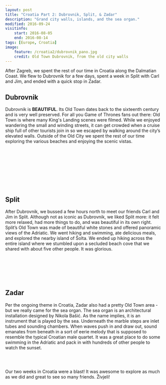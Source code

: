 ```yaml
---
layout: post
title: "Croatia Part 2: Dubrovnik, Split, & Zadar"
description: "Grand city walls, islands, and the sea organ."
modified: 2016-09-24
visitinfo:
    start: 2016-08-05
    end: 2016-08-14
tags: [Europe, Croatia]
image:
    feature: /croatia2/dubrovnik_pano.jpg
    credit: Old Town Dubrovnik, from the old city walls
---
```


After Zagreb, we spent the rest of our time in Croatia along the Dalmatian Coast. We flew to Dubrovnik for a few days, spent a week in Split with Carl and Jim, and ended with a quick stop in Zadar.

## Dubrovnik

Dubrovnik is **BEAUTIFUL**. Its Old Town dates back to the sixteenth century and is very well preserved. For all you Game of Thrones fans out there: Old Town is where many King's Landing scenes were filmed. While we enjoyed wandering the small and winding streets, it can get crowded when a cruise ship full of other tourists join in so we escaped by walking around the city’s elevated walls. Outside of the Old City we spent the rest of our time exploring the various beaches and enjoying the scenic vistas.

<figure>
    <a href="/images/croatia2/dubrovnik_pano2.jpg"><img src="/images/croatia2/dubrovnik_pano2.jpg" alt=""></a>
</figure>

<figure class="half">
    <a href="/images/croatia2/dubrovnik.jpg"><img src="/images/croatia2/dubrovnik.jpg" alt=""></a>
    <a href="/images/croatia2/dubrovnik_and_fort.jpg"><img src="/images/croatia2/dubrovnik_and_fort.jpg" alt=""></a>
</figure>

<figure>
    <a href="/images/croatia2/dubrovnik_selfie.jpg"><img src="/images/croatia2/dubrovnik_selfie.jpg" alt=""></a>
</figure>

<figure class="half">
    <a href="/images/croatia2/dubrovnik_from_fort.jpg"><img src="/images/croatia2/dubrovnik_from_fort.jpg" alt=""></a>
    <a href="/images/croatia2/dubrovnik2.jpg"><img src="/images/croatia2/dubrovnik2.jpg" alt=""></a>
</figure>

<figure>
    <a href="/images/croatia2/dubrovnik_pano3.jpg"><img src="/images/croatia2/dubrovnik_pano3.jpg" alt=""></a>
</figure>

<figure class="half">
    <a href="/images/croatia2/dubrovnik_beach.jpg"><img src="/images/croatia2/dubrovnik_beach.jpg" alt=""></a>
    <a href="/images/croatia2/dubrovnik_beach2.jpg"><img src="/images/croatia2/dubrovnik_beach2.jpg" alt=""></a>
</figure>

## Split

After Dubrovnik, we bussed a few hours north to meet our friends Carl and Jim in Split. Although not as iconic as Dubrovnik, we liked Split more: it felt more relaxed, had more things to do, and was beautiful in its own right. Split’s Old Town was made of beautiful white stones and offered panoramic views of the Adriatic. We went hiking and swimming, ate delicious meals, and explored the nearby island of Šolta. We ended up hiking across the entire island where we stumbled upon a secluded beach cove that we shared with about five other people. It was glorious.

<figure>
    <a href="/images/croatia2/split_tower.jpg"><img src="/images/croatia2/split_tower.jpg" alt=""></a>
</figure>

<figure class="half">
    <a href="/images/croatia2/split_above.jpg"><img src="/images/croatia2/split_above.jpg" alt=""></a>
    <a href="/images/croatia2/in_front_of_cross.jpg"><img src="/images/croatia2/in_front_of_cross.jpg" alt=""></a>
</figure>

<figure>
    <a href="/images/croatia2/solta_beach_cove.jpg"><img src="/images/croatia2/solta_beach_cove.jpg" alt=""></a>
</figure>

<figure class="half">
    <a href="/images/croatia2/laura_carl_jim_beach.jpg"><img src="/images/croatia2/laura_carl_jim_beach.jpg" alt=""></a>
    <a href="/images/croatia2/vesper_carl_jim_beach.jpg"><img src="/images/croatia2/vesper_carl_jim_beach.jpg" alt=""></a>
</figure>

## Zadar

Per the ongoing theme in Croatia, Zadar also had a pretty Old Town area - but we really came for the sea organ. The sea organ is an architectural installation designed by Nikola Bašić. As the name implies, it is an instrument that is played by the sea. Underneath the marble steps are inlet tubes and sounding chambers. When waves push in and draw out, sound emanates from beneath in a sort of eerie melody that is supposed to resemble the typical Croatian male quartet. It was a great place to do some swimming in the Adriatic and pack in with hundreds of other people to watch the sunset.

<figure class="half">
    <a href="/images/croatia2/zadar_crowd2.jpg"><img src="/images/croatia2/zadar_crowd2.jpg" alt=""></a>
    <a href="/images/croatia2/zadar_crowd.jpg"><img src="/images/croatia2/zadar_crowd.jpg" alt=""></a>
</figure>

<figure>
    <a href="/images/croatia2/zadar_coozie.jpg"><img src="/images/croatia2/zadar_coozie.jpg" alt=""></a>
</figure>

Our two weeks in Croatia were a blast! It was awesome to explore as much as we did and great to see so many friends. Živjeli!
